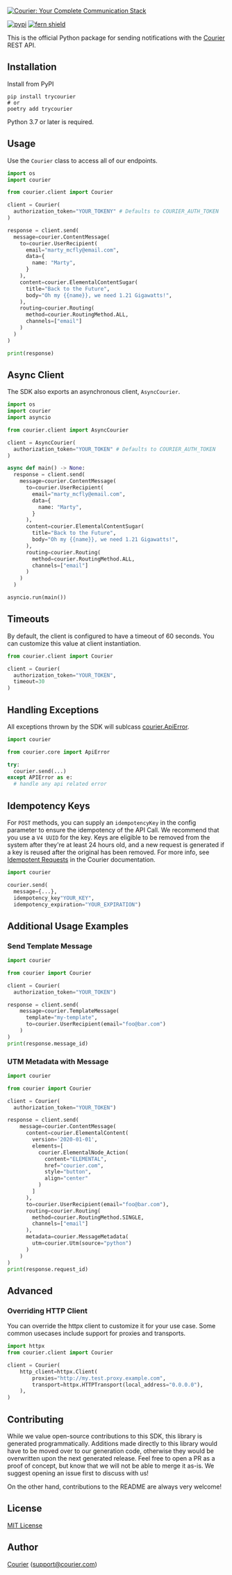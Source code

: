 [![Courier: Your Complete Communication Stack](https://marketing-assets-public.s3.us-west-1.amazonaws.com/github_nodejs.png)](https://courier.com)

[![pypi](https://img.shields.io/pypi/v/trycourier.svg)](https://pypi.python.org/pypi/trycourier)
[![fern shield](https://img.shields.io/badge/%F0%9F%8C%BF-SDK%20generated%20by%20Fern-brightgreen)](https://buildwithfern.com/?utm_source=trycourier/courier-node/readme)

This is the official Python package for sending notifications with the [Courier](https://courier.com) REST API.

## Installation

Install from PyPI

```shell
pip install trycourier
# or 
poetry add trycourier
```

Python 3.7 or later is required.

## Usage
Use the `Courier` class to access all of our endpoints.

```python
import os
import courier

from courier.client import Courier

client = Courier(
  authorization_token="YOUR_TOKENY" # Defaults to COURIER_AUTH_TOKEN
)

response = client.send(
  message=courier.ContentMessage(
    to=courier.UserRecipient(
      email="marty_mcfly@email.com",
      data={
        name: "Marty",
      }
    ),
    content=courier.ElementalContentSugar(
      title="Back to the Future",
      body="Oh my {{name}}, we need 1.21 Gigawatts!",
    ),
    routing=courier.Routing(
      method=courier.RoutingMethod.ALL,
      channels=["email"]
    )
  )
)

print(response)
```

## Async Client
The SDK also exports an asynchronous client, `AsyncCourier`. 

```python
import os
import courier
import asyncio

from courier.client import AsyncCourier

client = AsyncCourier(
  authorization_token="YOUR_TOKEN" # Defaults to COURIER_AUTH_TOKEN
)

async def main() -> None: 
  response = client.send(
    message=courier.ContentMessage(
      to=courier.UserRecipient(
        email="marty_mcfly@email.com",
        data={
          name: "Marty",
        }
      ),
      content=courier.ElementalContentSugar(
        title="Back to the Future",
        body="Oh my {{name}}, we need 1.21 Gigawatts!",
      ),
      routing=courier.Routing(
        method=courier.RoutingMethod.ALL,
        channels=["email"]
      )
    )
  )

asyncio.run(main())
```

## Timeouts
By default, the client is configured to have a timeout of 60 seconds. 
You can customize this value at client instantiation. 

```python
from courier.client import Courier

client = Courier(
  authorization_token="YOUR_TOKEN",
  timeout=30
)
```

## Handling Exceptions
All exceptions thrown by the SDK will sublcass [courier.ApiError](./src/courier/core/api_error.py). 

```python
import courier

from courier.core import ApiError

try:
  courier.send(...)
except APIError as e:  
  # handle any api related error
```

## Idempotency Keys

For `POST` methods, you can supply an `idempotencyKey` in the config parameter to 
ensure the idempotency of the API Call. We recommend that you use a `V4 UUID` for the key. 
Keys are eligible to be removed from the system after they're at least 24 hours old, 
and a new request is generated if a key is reused after the original has been removed. 
For more info, see [Idempotent Requests](https://docs.courier.com/reference/idempotent-requests) 
in the Courier documentation.

```python
import courier

courier.send(
  message={...}, 
  idempotency_key"YOUR_KEY", 
  idempotency_expiration="YOUR_EXPIRATION")
```

## Additional Usage Examples

### Send Template Message

```python
import courier

from courier import Courier

client = Courier(
  authorization_token="YOUR_TOKEN")

response = client.send(
    message=courier.TemplateMessage(
      template="my-template",
      to=courier.UserRecipient(email="foo@bar.com")
    )
)
print(response.message_id)
```

### UTM Metadata with Message

```python
import courier

from courier import Courier

client = Courier(
  authorization_token="YOUR_TOKEN")

response = client.send(
    message=courier.ContentMessage(
      content=courier.ElementalContent(
        version='2020-01-01',
        elements=[
          courier.ElementalNode_Action(
            content="ELEMENTAL",
            href="courier.com",
            style="button",
            align="center"
          )
        ]
      ),
      to=courier.UserRecipient(email="foo@bar.com"),
      routing=courier.Routing(
        method=courier.RoutingMethod.SINGLE,
        channels=["email"]
      ),
      metadata=courier.MessageMetadata(
        utm=courier.Utm(source="python")
      )
    )
)
print(response.request_id)
```

## Advanced

### Overriding HTTP Client
You can override the httpx client to customize it for your use case. Some common usecases 
include support for proxies and transports.

```python 
import httpx
from courier.client import Courier

client = Courier(
    http_client=httpx.Client(
        proxies="http://my.test.proxy.example.com",
        transport=httpx.HTTPTransport(local_address="0.0.0.0"),
    ),
)
```

## Contributing

While we value open-source contributions to this SDK, this library is generated programmatically. Additions made directly to this library would have to be moved over to our generation code, otherwise they would be overwritten upon the next generated release. Feel free to open a PR as a proof of concept, but know that we will not be able to merge it as-is. We suggest opening an issue first to discuss with us!

On the other hand, contributions to the README are always very welcome!

## License

[MIT License](http://www.opensource.org/licenses/mit-license.php)

## Author

[Courier](https://github.com/trycourier) ([support@courier.com](mailto:support@courier.com))
